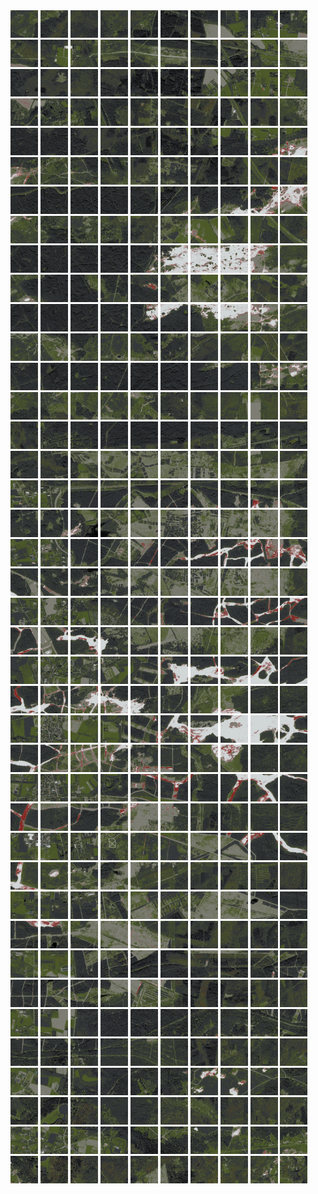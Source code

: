 <html>
<div>
<img src="https://github.com/HakkaTjakka/NL_TILE_MAP/blob/main/18/629/-1045/r.6290.-10450.png" height="44" width="44">
<img src="https://github.com/HakkaTjakka/NL_TILE_MAP/blob/main/18/629/-1045/r.6291.-10450.png" height="44" width="44">
<img src="https://github.com/HakkaTjakka/NL_TILE_MAP/blob/main/18/629/-1045/r.6292.-10450.png" height="44" width="44">
<img src="https://github.com/HakkaTjakka/NL_TILE_MAP/blob/main/18/629/-1045/r.6293.-10450.png" height="44" width="44">
<img src="https://github.com/HakkaTjakka/NL_TILE_MAP/blob/main/18/629/-1045/r.6294.-10450.png" height="44" width="44">
<img src="https://github.com/HakkaTjakka/NL_TILE_MAP/blob/main/18/629/-1045/r.6295.-10450.png" height="44" width="44">
<img src="https://github.com/HakkaTjakka/NL_TILE_MAP/blob/main/18/629/-1045/r.6296.-10450.png" height="44" width="44">
<img src="https://github.com/HakkaTjakka/NL_TILE_MAP/blob/main/18/629/-1045/r.6297.-10450.png" height="44" width="44">
<img src="https://github.com/HakkaTjakka/NL_TILE_MAP/blob/main/18/629/-1045/r.6298.-10450.png" height="44" width="44">
<img src="https://github.com/HakkaTjakka/NL_TILE_MAP/blob/main/18/629/-1045/r.6299.-10450.png" height="44" width="44">
<img src="https://github.com/HakkaTjakka/NL_TILE_MAP/blob/main/18/630/-1045/r.6300.-10450.png" height="44" width="44">
<img src="https://github.com/HakkaTjakka/NL_TILE_MAP/blob/main/18/630/-1045/r.6301.-10450.png" height="44" width="44">
<img src="https://github.com/HakkaTjakka/NL_TILE_MAP/blob/main/18/630/-1045/r.6302.-10450.png" height="44" width="44">
<img src="https://github.com/HakkaTjakka/NL_TILE_MAP/blob/main/18/630/-1045/r.6303.-10450.png" height="44" width="44">
<img src="https://github.com/HakkaTjakka/NL_TILE_MAP/blob/main/18/630/-1045/r.6304.-10450.png" height="44" width="44">
<img src="https://github.com/HakkaTjakka/NL_TILE_MAP/blob/main/18/630/-1045/r.6305.-10450.png" height="44" width="44">
<img src="https://github.com/HakkaTjakka/NL_TILE_MAP/blob/main/18/630/-1045/r.6306.-10450.png" height="44" width="44">
<img src="https://github.com/HakkaTjakka/NL_TILE_MAP/blob/main/18/630/-1045/r.6307.-10450.png" height="44" width="44">
<img src="https://github.com/HakkaTjakka/NL_TILE_MAP/blob/main/18/630/-1045/r.6308.-10450.png" height="44" width="44">
<img src="https://github.com/HakkaTjakka/NL_TILE_MAP/blob/main/18/630/-1045/r.6309.-10450.png" height="44" width="44">
<br>
<img src="https://github.com/HakkaTjakka/NL_TILE_MAP/blob/main/18/629/-1045/r.6290.-10449.png" height="44" width="44">
<img src="https://github.com/HakkaTjakka/NL_TILE_MAP/blob/main/18/629/-1045/r.6291.-10449.png" height="44" width="44">
<img src="https://github.com/HakkaTjakka/NL_TILE_MAP/blob/main/18/629/-1045/r.6292.-10449.png" height="44" width="44">
<img src="https://github.com/HakkaTjakka/NL_TILE_MAP/blob/main/18/629/-1045/r.6293.-10449.png" height="44" width="44">
<img src="https://github.com/HakkaTjakka/NL_TILE_MAP/blob/main/18/629/-1045/r.6294.-10449.png" height="44" width="44">
<img src="https://github.com/HakkaTjakka/NL_TILE_MAP/blob/main/18/629/-1045/r.6295.-10449.png" height="44" width="44">
<img src="https://github.com/HakkaTjakka/NL_TILE_MAP/blob/main/18/629/-1045/r.6296.-10449.png" height="44" width="44">
<img src="https://github.com/HakkaTjakka/NL_TILE_MAP/blob/main/18/629/-1045/r.6297.-10449.png" height="44" width="44">
<img src="https://github.com/HakkaTjakka/NL_TILE_MAP/blob/main/18/629/-1045/r.6298.-10449.png" height="44" width="44">
<img src="https://github.com/HakkaTjakka/NL_TILE_MAP/blob/main/18/629/-1045/r.6299.-10449.png" height="44" width="44">
<img src="https://github.com/HakkaTjakka/NL_TILE_MAP/blob/main/18/630/-1045/r.6300.-10449.png" height="44" width="44">
<img src="https://github.com/HakkaTjakka/NL_TILE_MAP/blob/main/18/630/-1045/r.6301.-10449.png" height="44" width="44">
<img src="https://github.com/HakkaTjakka/NL_TILE_MAP/blob/main/18/630/-1045/r.6302.-10449.png" height="44" width="44">
<img src="https://github.com/HakkaTjakka/NL_TILE_MAP/blob/main/18/630/-1045/r.6303.-10449.png" height="44" width="44">
<img src="https://github.com/HakkaTjakka/NL_TILE_MAP/blob/main/18/630/-1045/r.6304.-10449.png" height="44" width="44">
<img src="https://github.com/HakkaTjakka/NL_TILE_MAP/blob/main/18/630/-1045/r.6305.-10449.png" height="44" width="44">
<img src="https://github.com/HakkaTjakka/NL_TILE_MAP/blob/main/18/630/-1045/r.6306.-10449.png" height="44" width="44">
<img src="https://github.com/HakkaTjakka/NL_TILE_MAP/blob/main/18/630/-1045/r.6307.-10449.png" height="44" width="44">
<img src="https://github.com/HakkaTjakka/NL_TILE_MAP/blob/main/18/630/-1045/r.6308.-10449.png" height="44" width="44">
<img src="https://github.com/HakkaTjakka/NL_TILE_MAP/blob/main/18/630/-1045/r.6309.-10449.png" height="44" width="44">
<br>
<img src="https://github.com/HakkaTjakka/NL_TILE_MAP/blob/main/18/629/-1045/r.6290.-10448.png" height="44" width="44">
<img src="https://github.com/HakkaTjakka/NL_TILE_MAP/blob/main/18/629/-1045/r.6291.-10448.png" height="44" width="44">
<img src="https://github.com/HakkaTjakka/NL_TILE_MAP/blob/main/18/629/-1045/r.6292.-10448.png" height="44" width="44">
<img src="https://github.com/HakkaTjakka/NL_TILE_MAP/blob/main/18/629/-1045/r.6293.-10448.png" height="44" width="44">
<img src="https://github.com/HakkaTjakka/NL_TILE_MAP/blob/main/18/629/-1045/r.6294.-10448.png" height="44" width="44">
<img src="https://github.com/HakkaTjakka/NL_TILE_MAP/blob/main/18/629/-1045/r.6295.-10448.png" height="44" width="44">
<img src="https://github.com/HakkaTjakka/NL_TILE_MAP/blob/main/18/629/-1045/r.6296.-10448.png" height="44" width="44">
<img src="https://github.com/HakkaTjakka/NL_TILE_MAP/blob/main/18/629/-1045/r.6297.-10448.png" height="44" width="44">
<img src="https://github.com/HakkaTjakka/NL_TILE_MAP/blob/main/18/629/-1045/r.6298.-10448.png" height="44" width="44">
<img src="https://github.com/HakkaTjakka/NL_TILE_MAP/blob/main/18/629/-1045/r.6299.-10448.png" height="44" width="44">
<img src="https://github.com/HakkaTjakka/NL_TILE_MAP/blob/main/18/630/-1045/r.6300.-10448.png" height="44" width="44">
<img src="https://github.com/HakkaTjakka/NL_TILE_MAP/blob/main/18/630/-1045/r.6301.-10448.png" height="44" width="44">
<img src="https://github.com/HakkaTjakka/NL_TILE_MAP/blob/main/18/630/-1045/r.6302.-10448.png" height="44" width="44">
<img src="https://github.com/HakkaTjakka/NL_TILE_MAP/blob/main/18/630/-1045/r.6303.-10448.png" height="44" width="44">
<img src="https://github.com/HakkaTjakka/NL_TILE_MAP/blob/main/18/630/-1045/r.6304.-10448.png" height="44" width="44">
<img src="https://github.com/HakkaTjakka/NL_TILE_MAP/blob/main/18/630/-1045/r.6305.-10448.png" height="44" width="44">
<img src="https://github.com/HakkaTjakka/NL_TILE_MAP/blob/main/18/630/-1045/r.6306.-10448.png" height="44" width="44">
<img src="https://github.com/HakkaTjakka/NL_TILE_MAP/blob/main/18/630/-1045/r.6307.-10448.png" height="44" width="44">
<img src="https://github.com/HakkaTjakka/NL_TILE_MAP/blob/main/18/630/-1045/r.6308.-10448.png" height="44" width="44">
<img src="https://github.com/HakkaTjakka/NL_TILE_MAP/blob/main/18/630/-1045/r.6309.-10448.png" height="44" width="44">
<br>
<img src="https://github.com/HakkaTjakka/NL_TILE_MAP/blob/main/18/629/-1045/r.6290.-10447.png" height="44" width="44">
<img src="https://github.com/HakkaTjakka/NL_TILE_MAP/blob/main/18/629/-1045/r.6291.-10447.png" height="44" width="44">
<img src="https://github.com/HakkaTjakka/NL_TILE_MAP/blob/main/18/629/-1045/r.6292.-10447.png" height="44" width="44">
<img src="https://github.com/HakkaTjakka/NL_TILE_MAP/blob/main/18/629/-1045/r.6293.-10447.png" height="44" width="44">
<img src="https://github.com/HakkaTjakka/NL_TILE_MAP/blob/main/18/629/-1045/r.6294.-10447.png" height="44" width="44">
<img src="https://github.com/HakkaTjakka/NL_TILE_MAP/blob/main/18/629/-1045/r.6295.-10447.png" height="44" width="44">
<img src="https://github.com/HakkaTjakka/NL_TILE_MAP/blob/main/18/629/-1045/r.6296.-10447.png" height="44" width="44">
<img src="https://github.com/HakkaTjakka/NL_TILE_MAP/blob/main/18/629/-1045/r.6297.-10447.png" height="44" width="44">
<img src="https://github.com/HakkaTjakka/NL_TILE_MAP/blob/main/18/629/-1045/r.6298.-10447.png" height="44" width="44">
<img src="https://github.com/HakkaTjakka/NL_TILE_MAP/blob/main/18/629/-1045/r.6299.-10447.png" height="44" width="44">
<img src="https://github.com/HakkaTjakka/NL_TILE_MAP/blob/main/18/630/-1045/r.6300.-10447.png" height="44" width="44">
<img src="https://github.com/HakkaTjakka/NL_TILE_MAP/blob/main/18/630/-1045/r.6301.-10447.png" height="44" width="44">
<img src="https://github.com/HakkaTjakka/NL_TILE_MAP/blob/main/18/630/-1045/r.6302.-10447.png" height="44" width="44">
<img src="https://github.com/HakkaTjakka/NL_TILE_MAP/blob/main/18/630/-1045/r.6303.-10447.png" height="44" width="44">
<img src="https://github.com/HakkaTjakka/NL_TILE_MAP/blob/main/18/630/-1045/r.6304.-10447.png" height="44" width="44">
<img src="https://github.com/HakkaTjakka/NL_TILE_MAP/blob/main/18/630/-1045/r.6305.-10447.png" height="44" width="44">
<img src="https://github.com/HakkaTjakka/NL_TILE_MAP/blob/main/18/630/-1045/r.6306.-10447.png" height="44" width="44">
<img src="https://github.com/HakkaTjakka/NL_TILE_MAP/blob/main/18/630/-1045/r.6307.-10447.png" height="44" width="44">
<img src="https://github.com/HakkaTjakka/NL_TILE_MAP/blob/main/18/630/-1045/r.6308.-10447.png" height="44" width="44">
<img src="https://github.com/HakkaTjakka/NL_TILE_MAP/blob/main/18/630/-1045/r.6309.-10447.png" height="44" width="44">
<br>
<img src="https://github.com/HakkaTjakka/NL_TILE_MAP/blob/main/18/629/-1045/r.6290.-10446.png" height="44" width="44">
<img src="https://github.com/HakkaTjakka/NL_TILE_MAP/blob/main/18/629/-1045/r.6291.-10446.png" height="44" width="44">
<img src="https://github.com/HakkaTjakka/NL_TILE_MAP/blob/main/18/629/-1045/r.6292.-10446.png" height="44" width="44">
<img src="https://github.com/HakkaTjakka/NL_TILE_MAP/blob/main/18/629/-1045/r.6293.-10446.png" height="44" width="44">
<img src="https://github.com/HakkaTjakka/NL_TILE_MAP/blob/main/18/629/-1045/r.6294.-10446.png" height="44" width="44">
<img src="https://github.com/HakkaTjakka/NL_TILE_MAP/blob/main/18/629/-1045/r.6295.-10446.png" height="44" width="44">
<img src="https://github.com/HakkaTjakka/NL_TILE_MAP/blob/main/18/629/-1045/r.6296.-10446.png" height="44" width="44">
<img src="https://github.com/HakkaTjakka/NL_TILE_MAP/blob/main/18/629/-1045/r.6297.-10446.png" height="44" width="44">
<img src="https://github.com/HakkaTjakka/NL_TILE_MAP/blob/main/18/629/-1045/r.6298.-10446.png" height="44" width="44">
<img src="https://github.com/HakkaTjakka/NL_TILE_MAP/blob/main/18/629/-1045/r.6299.-10446.png" height="44" width="44">
<img src="https://github.com/HakkaTjakka/NL_TILE_MAP/blob/main/18/630/-1045/r.6300.-10446.png" height="44" width="44">
<img src="https://github.com/HakkaTjakka/NL_TILE_MAP/blob/main/18/630/-1045/r.6301.-10446.png" height="44" width="44">
<img src="https://github.com/HakkaTjakka/NL_TILE_MAP/blob/main/18/630/-1045/r.6302.-10446.png" height="44" width="44">
<img src="https://github.com/HakkaTjakka/NL_TILE_MAP/blob/main/18/630/-1045/r.6303.-10446.png" height="44" width="44">
<img src="https://github.com/HakkaTjakka/NL_TILE_MAP/blob/main/18/630/-1045/r.6304.-10446.png" height="44" width="44">
<img src="https://github.com/HakkaTjakka/NL_TILE_MAP/blob/main/18/630/-1045/r.6305.-10446.png" height="44" width="44">
<img src="https://github.com/HakkaTjakka/NL_TILE_MAP/blob/main/18/630/-1045/r.6306.-10446.png" height="44" width="44">
<img src="https://github.com/HakkaTjakka/NL_TILE_MAP/blob/main/18/630/-1045/r.6307.-10446.png" height="44" width="44">
<img src="https://github.com/HakkaTjakka/NL_TILE_MAP/blob/main/18/630/-1045/r.6308.-10446.png" height="44" width="44">
<img src="https://github.com/HakkaTjakka/NL_TILE_MAP/blob/main/18/630/-1045/r.6309.-10446.png" height="44" width="44">
<br>
<img src="https://github.com/HakkaTjakka/NL_TILE_MAP/blob/main/18/629/-1045/r.6290.-10445.png" height="44" width="44">
<img src="https://github.com/HakkaTjakka/NL_TILE_MAP/blob/main/18/629/-1045/r.6291.-10445.png" height="44" width="44">
<img src="https://github.com/HakkaTjakka/NL_TILE_MAP/blob/main/18/629/-1045/r.6292.-10445.png" height="44" width="44">
<img src="https://github.com/HakkaTjakka/NL_TILE_MAP/blob/main/18/629/-1045/r.6293.-10445.png" height="44" width="44">
<img src="https://github.com/HakkaTjakka/NL_TILE_MAP/blob/main/18/629/-1045/r.6294.-10445.png" height="44" width="44">
<img src="https://github.com/HakkaTjakka/NL_TILE_MAP/blob/main/18/629/-1045/r.6295.-10445.png" height="44" width="44">
<img src="https://github.com/HakkaTjakka/NL_TILE_MAP/blob/main/18/629/-1045/r.6296.-10445.png" height="44" width="44">
<img src="https://github.com/HakkaTjakka/NL_TILE_MAP/blob/main/18/629/-1045/r.6297.-10445.png" height="44" width="44">
<img src="https://github.com/HakkaTjakka/NL_TILE_MAP/blob/main/18/629/-1045/r.6298.-10445.png" height="44" width="44">
<img src="https://github.com/HakkaTjakka/NL_TILE_MAP/blob/main/18/629/-1045/r.6299.-10445.png" height="44" width="44">
<img src="https://github.com/HakkaTjakka/NL_TILE_MAP/blob/main/18/630/-1045/r.6300.-10445.png" height="44" width="44">
<img src="https://github.com/HakkaTjakka/NL_TILE_MAP/blob/main/18/630/-1045/r.6301.-10445.png" height="44" width="44">
<img src="https://github.com/HakkaTjakka/NL_TILE_MAP/blob/main/18/630/-1045/r.6302.-10445.png" height="44" width="44">
<img src="https://github.com/HakkaTjakka/NL_TILE_MAP/blob/main/18/630/-1045/r.6303.-10445.png" height="44" width="44">
<img src="https://github.com/HakkaTjakka/NL_TILE_MAP/blob/main/18/630/-1045/r.6304.-10445.png" height="44" width="44">
<img src="https://github.com/HakkaTjakka/NL_TILE_MAP/blob/main/18/630/-1045/r.6305.-10445.png" height="44" width="44">
<img src="https://github.com/HakkaTjakka/NL_TILE_MAP/blob/main/18/630/-1045/r.6306.-10445.png" height="44" width="44">
<img src="https://github.com/HakkaTjakka/NL_TILE_MAP/blob/main/18/630/-1045/r.6307.-10445.png" height="44" width="44">
<img src="https://github.com/HakkaTjakka/NL_TILE_MAP/blob/main/18/630/-1045/r.6308.-10445.png" height="44" width="44">
<img src="https://github.com/HakkaTjakka/NL_TILE_MAP/blob/main/18/630/-1045/r.6309.-10445.png" height="44" width="44">
<br>
<img src="https://github.com/HakkaTjakka/NL_TILE_MAP/blob/main/18/629/-1045/r.6290.-10444.png" height="44" width="44">
<img src="https://github.com/HakkaTjakka/NL_TILE_MAP/blob/main/18/629/-1045/r.6291.-10444.png" height="44" width="44">
<img src="https://github.com/HakkaTjakka/NL_TILE_MAP/blob/main/18/629/-1045/r.6292.-10444.png" height="44" width="44">
<img src="https://github.com/HakkaTjakka/NL_TILE_MAP/blob/main/18/629/-1045/r.6293.-10444.png" height="44" width="44">
<img src="https://github.com/HakkaTjakka/NL_TILE_MAP/blob/main/18/629/-1045/r.6294.-10444.png" height="44" width="44">
<img src="https://github.com/HakkaTjakka/NL_TILE_MAP/blob/main/18/629/-1045/r.6295.-10444.png" height="44" width="44">
<img src="https://github.com/HakkaTjakka/NL_TILE_MAP/blob/main/18/629/-1045/r.6296.-10444.png" height="44" width="44">
<img src="https://github.com/HakkaTjakka/NL_TILE_MAP/blob/main/18/629/-1045/r.6297.-10444.png" height="44" width="44">
<img src="https://github.com/HakkaTjakka/NL_TILE_MAP/blob/main/18/629/-1045/r.6298.-10444.png" height="44" width="44">
<img src="https://github.com/HakkaTjakka/NL_TILE_MAP/blob/main/18/629/-1045/r.6299.-10444.png" height="44" width="44">
<img src="https://github.com/HakkaTjakka/NL_TILE_MAP/blob/main/18/630/-1045/r.6300.-10444.png" height="44" width="44">
<img src="https://github.com/HakkaTjakka/NL_TILE_MAP/blob/main/18/630/-1045/r.6301.-10444.png" height="44" width="44">
<img src="https://github.com/HakkaTjakka/NL_TILE_MAP/blob/main/18/630/-1045/r.6302.-10444.png" height="44" width="44">
<img src="https://github.com/HakkaTjakka/NL_TILE_MAP/blob/main/18/630/-1045/r.6303.-10444.png" height="44" width="44">
<img src="https://github.com/HakkaTjakka/NL_TILE_MAP/blob/main/18/630/-1045/r.6304.-10444.png" height="44" width="44">
<img src="https://github.com/HakkaTjakka/NL_TILE_MAP/blob/main/18/630/-1045/r.6305.-10444.png" height="44" width="44">
<img src="https://github.com/HakkaTjakka/NL_TILE_MAP/blob/main/18/630/-1045/r.6306.-10444.png" height="44" width="44">
<img src="https://github.com/HakkaTjakka/NL_TILE_MAP/blob/main/18/630/-1045/r.6307.-10444.png" height="44" width="44">
<img src="https://github.com/HakkaTjakka/NL_TILE_MAP/blob/main/18/630/-1045/r.6308.-10444.png" height="44" width="44">
<img src="https://github.com/HakkaTjakka/NL_TILE_MAP/blob/main/18/630/-1045/r.6309.-10444.png" height="44" width="44">
<br>
<img src="https://github.com/HakkaTjakka/NL_TILE_MAP/blob/main/18/629/-1045/r.6290.-10443.png" height="44" width="44">
<img src="https://github.com/HakkaTjakka/NL_TILE_MAP/blob/main/18/629/-1045/r.6291.-10443.png" height="44" width="44">
<img src="https://github.com/HakkaTjakka/NL_TILE_MAP/blob/main/18/629/-1045/r.6292.-10443.png" height="44" width="44">
<img src="https://github.com/HakkaTjakka/NL_TILE_MAP/blob/main/18/629/-1045/r.6293.-10443.png" height="44" width="44">
<img src="https://github.com/HakkaTjakka/NL_TILE_MAP/blob/main/18/629/-1045/r.6294.-10443.png" height="44" width="44">
<img src="https://github.com/HakkaTjakka/NL_TILE_MAP/blob/main/18/629/-1045/r.6295.-10443.png" height="44" width="44">
<img src="https://github.com/HakkaTjakka/NL_TILE_MAP/blob/main/18/629/-1045/r.6296.-10443.png" height="44" width="44">
<img src="https://github.com/HakkaTjakka/NL_TILE_MAP/blob/main/18/629/-1045/r.6297.-10443.png" height="44" width="44">
<img src="https://github.com/HakkaTjakka/NL_TILE_MAP/blob/main/18/629/-1045/r.6298.-10443.png" height="44" width="44">
<img src="https://github.com/HakkaTjakka/NL_TILE_MAP/blob/main/18/629/-1045/r.6299.-10443.png" height="44" width="44">
<img src="https://github.com/HakkaTjakka/NL_TILE_MAP/blob/main/18/630/-1045/r.6300.-10443.png" height="44" width="44">
<img src="https://github.com/HakkaTjakka/NL_TILE_MAP/blob/main/18/630/-1045/r.6301.-10443.png" height="44" width="44">
<img src="https://github.com/HakkaTjakka/NL_TILE_MAP/blob/main/18/630/-1045/r.6302.-10443.png" height="44" width="44">
<img src="https://github.com/HakkaTjakka/NL_TILE_MAP/blob/main/18/630/-1045/r.6303.-10443.png" height="44" width="44">
<img src="https://github.com/HakkaTjakka/NL_TILE_MAP/blob/main/18/630/-1045/r.6304.-10443.png" height="44" width="44">
<img src="https://github.com/HakkaTjakka/NL_TILE_MAP/blob/main/18/630/-1045/r.6305.-10443.png" height="44" width="44">
<img src="https://github.com/HakkaTjakka/NL_TILE_MAP/blob/main/18/630/-1045/r.6306.-10443.png" height="44" width="44">
<img src="https://github.com/HakkaTjakka/NL_TILE_MAP/blob/main/18/630/-1045/r.6307.-10443.png" height="44" width="44">
<img src="https://github.com/HakkaTjakka/NL_TILE_MAP/blob/main/18/630/-1045/r.6308.-10443.png" height="44" width="44">
<img src="https://github.com/HakkaTjakka/NL_TILE_MAP/blob/main/18/630/-1045/r.6309.-10443.png" height="44" width="44">
<br>
<img src="https://github.com/HakkaTjakka/NL_TILE_MAP/blob/main/18/629/-1045/r.6290.-10442.png" height="44" width="44">
<img src="https://github.com/HakkaTjakka/NL_TILE_MAP/blob/main/18/629/-1045/r.6291.-10442.png" height="44" width="44">
<img src="https://github.com/HakkaTjakka/NL_TILE_MAP/blob/main/18/629/-1045/r.6292.-10442.png" height="44" width="44">
<img src="https://github.com/HakkaTjakka/NL_TILE_MAP/blob/main/18/629/-1045/r.6293.-10442.png" height="44" width="44">
<img src="https://github.com/HakkaTjakka/NL_TILE_MAP/blob/main/18/629/-1045/r.6294.-10442.png" height="44" width="44">
<img src="https://github.com/HakkaTjakka/NL_TILE_MAP/blob/main/18/629/-1045/r.6295.-10442.png" height="44" width="44">
<img src="https://github.com/HakkaTjakka/NL_TILE_MAP/blob/main/18/629/-1045/r.6296.-10442.png" height="44" width="44">
<img src="https://github.com/HakkaTjakka/NL_TILE_MAP/blob/main/18/629/-1045/r.6297.-10442.png" height="44" width="44">
<img src="https://github.com/HakkaTjakka/NL_TILE_MAP/blob/main/18/629/-1045/r.6298.-10442.png" height="44" width="44">
<img src="https://github.com/HakkaTjakka/NL_TILE_MAP/blob/main/18/629/-1045/r.6299.-10442.png" height="44" width="44">
<img src="https://github.com/HakkaTjakka/NL_TILE_MAP/blob/main/18/630/-1045/r.6300.-10442.png" height="44" width="44">
<img src="https://github.com/HakkaTjakka/NL_TILE_MAP/blob/main/18/630/-1045/r.6301.-10442.png" height="44" width="44">
<img src="https://github.com/HakkaTjakka/NL_TILE_MAP/blob/main/18/630/-1045/r.6302.-10442.png" height="44" width="44">
<img src="https://github.com/HakkaTjakka/NL_TILE_MAP/blob/main/18/630/-1045/r.6303.-10442.png" height="44" width="44">
<img src="https://github.com/HakkaTjakka/NL_TILE_MAP/blob/main/18/630/-1045/r.6304.-10442.png" height="44" width="44">
<img src="https://github.com/HakkaTjakka/NL_TILE_MAP/blob/main/18/630/-1045/r.6305.-10442.png" height="44" width="44">
<img src="https://github.com/HakkaTjakka/NL_TILE_MAP/blob/main/18/630/-1045/r.6306.-10442.png" height="44" width="44">
<img src="https://github.com/HakkaTjakka/NL_TILE_MAP/blob/main/18/630/-1045/r.6307.-10442.png" height="44" width="44">
<img src="https://github.com/HakkaTjakka/NL_TILE_MAP/blob/main/18/630/-1045/r.6308.-10442.png" height="44" width="44">
<img src="https://github.com/HakkaTjakka/NL_TILE_MAP/blob/main/18/630/-1045/r.6309.-10442.png" height="44" width="44">
<br>
<img src="https://github.com/HakkaTjakka/NL_TILE_MAP/blob/main/18/629/-1045/r.6290.-10441.png" height="44" width="44">
<img src="https://github.com/HakkaTjakka/NL_TILE_MAP/blob/main/18/629/-1045/r.6291.-10441.png" height="44" width="44">
<img src="https://github.com/HakkaTjakka/NL_TILE_MAP/blob/main/18/629/-1045/r.6292.-10441.png" height="44" width="44">
<img src="https://github.com/HakkaTjakka/NL_TILE_MAP/blob/main/18/629/-1045/r.6293.-10441.png" height="44" width="44">
<img src="https://github.com/HakkaTjakka/NL_TILE_MAP/blob/main/18/629/-1045/r.6294.-10441.png" height="44" width="44">
<img src="https://github.com/HakkaTjakka/NL_TILE_MAP/blob/main/18/629/-1045/r.6295.-10441.png" height="44" width="44">
<img src="https://github.com/HakkaTjakka/NL_TILE_MAP/blob/main/18/629/-1045/r.6296.-10441.png" height="44" width="44">
<img src="https://github.com/HakkaTjakka/NL_TILE_MAP/blob/main/18/629/-1045/r.6297.-10441.png" height="44" width="44">
<img src="https://github.com/HakkaTjakka/NL_TILE_MAP/blob/main/18/629/-1045/r.6298.-10441.png" height="44" width="44">
<img src="https://github.com/HakkaTjakka/NL_TILE_MAP/blob/main/18/629/-1045/r.6299.-10441.png" height="44" width="44">
<img src="https://github.com/HakkaTjakka/NL_TILE_MAP/blob/main/18/630/-1045/r.6300.-10441.png" height="44" width="44">
<img src="https://github.com/HakkaTjakka/NL_TILE_MAP/blob/main/18/630/-1045/r.6301.-10441.png" height="44" width="44">
<img src="https://github.com/HakkaTjakka/NL_TILE_MAP/blob/main/18/630/-1045/r.6302.-10441.png" height="44" width="44">
<img src="https://github.com/HakkaTjakka/NL_TILE_MAP/blob/main/18/630/-1045/r.6303.-10441.png" height="44" width="44">
<img src="https://github.com/HakkaTjakka/NL_TILE_MAP/blob/main/18/630/-1045/r.6304.-10441.png" height="44" width="44">
<img src="https://github.com/HakkaTjakka/NL_TILE_MAP/blob/main/18/630/-1045/r.6305.-10441.png" height="44" width="44">
<img src="https://github.com/HakkaTjakka/NL_TILE_MAP/blob/main/18/630/-1045/r.6306.-10441.png" height="44" width="44">
<img src="https://github.com/HakkaTjakka/NL_TILE_MAP/blob/main/18/630/-1045/r.6307.-10441.png" height="44" width="44">
<img src="https://github.com/HakkaTjakka/NL_TILE_MAP/blob/main/18/630/-1045/r.6308.-10441.png" height="44" width="44">
<img src="https://github.com/HakkaTjakka/NL_TILE_MAP/blob/main/18/630/-1045/r.6309.-10441.png" height="44" width="44">
<br>
<img src="https://github.com/HakkaTjakka/NL_TILE_MAP/blob/main/18/629/-1044/r.6290.-10440.png" height="44" width="44">
<img src="https://github.com/HakkaTjakka/NL_TILE_MAP/blob/main/18/629/-1044/r.6291.-10440.png" height="44" width="44">
<img src="https://github.com/HakkaTjakka/NL_TILE_MAP/blob/main/18/629/-1044/r.6292.-10440.png" height="44" width="44">
<img src="https://github.com/HakkaTjakka/NL_TILE_MAP/blob/main/18/629/-1044/r.6293.-10440.png" height="44" width="44">
<img src="https://github.com/HakkaTjakka/NL_TILE_MAP/blob/main/18/629/-1044/r.6294.-10440.png" height="44" width="44">
<img src="https://github.com/HakkaTjakka/NL_TILE_MAP/blob/main/18/629/-1044/r.6295.-10440.png" height="44" width="44">
<img src="https://github.com/HakkaTjakka/NL_TILE_MAP/blob/main/18/629/-1044/r.6296.-10440.png" height="44" width="44">
<img src="https://github.com/HakkaTjakka/NL_TILE_MAP/blob/main/18/629/-1044/r.6297.-10440.png" height="44" width="44">
<img src="https://github.com/HakkaTjakka/NL_TILE_MAP/blob/main/18/629/-1044/r.6298.-10440.png" height="44" width="44">
<img src="https://github.com/HakkaTjakka/NL_TILE_MAP/blob/main/18/629/-1044/r.6299.-10440.png" height="44" width="44">
<img src="https://github.com/HakkaTjakka/NL_TILE_MAP/blob/main/18/630/-1044/r.6300.-10440.png" height="44" width="44">
<img src="https://github.com/HakkaTjakka/NL_TILE_MAP/blob/main/18/630/-1044/r.6301.-10440.png" height="44" width="44">
<img src="https://github.com/HakkaTjakka/NL_TILE_MAP/blob/main/18/630/-1044/r.6302.-10440.png" height="44" width="44">
<img src="https://github.com/HakkaTjakka/NL_TILE_MAP/blob/main/18/630/-1044/r.6303.-10440.png" height="44" width="44">
<img src="https://github.com/HakkaTjakka/NL_TILE_MAP/blob/main/18/630/-1044/r.6304.-10440.png" height="44" width="44">
<img src="https://github.com/HakkaTjakka/NL_TILE_MAP/blob/main/18/630/-1044/r.6305.-10440.png" height="44" width="44">
<img src="https://github.com/HakkaTjakka/NL_TILE_MAP/blob/main/18/630/-1044/r.6306.-10440.png" height="44" width="44">
<img src="https://github.com/HakkaTjakka/NL_TILE_MAP/blob/main/18/630/-1044/r.6307.-10440.png" height="44" width="44">
<img src="https://github.com/HakkaTjakka/NL_TILE_MAP/blob/main/18/630/-1044/r.6308.-10440.png" height="44" width="44">
<img src="https://github.com/HakkaTjakka/NL_TILE_MAP/blob/main/18/630/-1044/r.6309.-10440.png" height="44" width="44">
<br>
<img src="https://github.com/HakkaTjakka/NL_TILE_MAP/blob/main/18/629/-1044/r.6290.-10439.png" height="44" width="44">
<img src="https://github.com/HakkaTjakka/NL_TILE_MAP/blob/main/18/629/-1044/r.6291.-10439.png" height="44" width="44">
<img src="https://github.com/HakkaTjakka/NL_TILE_MAP/blob/main/18/629/-1044/r.6292.-10439.png" height="44" width="44">
<img src="https://github.com/HakkaTjakka/NL_TILE_MAP/blob/main/18/629/-1044/r.6293.-10439.png" height="44" width="44">
<img src="https://github.com/HakkaTjakka/NL_TILE_MAP/blob/main/18/629/-1044/r.6294.-10439.png" height="44" width="44">
<img src="https://github.com/HakkaTjakka/NL_TILE_MAP/blob/main/18/629/-1044/r.6295.-10439.png" height="44" width="44">
<img src="https://github.com/HakkaTjakka/NL_TILE_MAP/blob/main/18/629/-1044/r.6296.-10439.png" height="44" width="44">
<img src="https://github.com/HakkaTjakka/NL_TILE_MAP/blob/main/18/629/-1044/r.6297.-10439.png" height="44" width="44">
<img src="https://github.com/HakkaTjakka/NL_TILE_MAP/blob/main/18/629/-1044/r.6298.-10439.png" height="44" width="44">
<img src="https://github.com/HakkaTjakka/NL_TILE_MAP/blob/main/18/629/-1044/r.6299.-10439.png" height="44" width="44">
<img src="https://github.com/HakkaTjakka/NL_TILE_MAP/blob/main/18/630/-1044/r.6300.-10439.png" height="44" width="44">
<img src="https://github.com/HakkaTjakka/NL_TILE_MAP/blob/main/18/630/-1044/r.6301.-10439.png" height="44" width="44">
<img src="https://github.com/HakkaTjakka/NL_TILE_MAP/blob/main/18/630/-1044/r.6302.-10439.png" height="44" width="44">
<img src="https://github.com/HakkaTjakka/NL_TILE_MAP/blob/main/18/630/-1044/r.6303.-10439.png" height="44" width="44">
<img src="https://github.com/HakkaTjakka/NL_TILE_MAP/blob/main/18/630/-1044/r.6304.-10439.png" height="44" width="44">
<img src="https://github.com/HakkaTjakka/NL_TILE_MAP/blob/main/18/630/-1044/r.6305.-10439.png" height="44" width="44">
<img src="https://github.com/HakkaTjakka/NL_TILE_MAP/blob/main/18/630/-1044/r.6306.-10439.png" height="44" width="44">
<img src="https://github.com/HakkaTjakka/NL_TILE_MAP/blob/main/18/630/-1044/r.6307.-10439.png" height="44" width="44">
<img src="https://github.com/HakkaTjakka/NL_TILE_MAP/blob/main/18/630/-1044/r.6308.-10439.png" height="44" width="44">
<img src="https://github.com/HakkaTjakka/NL_TILE_MAP/blob/main/18/630/-1044/r.6309.-10439.png" height="44" width="44">
<br>
<img src="https://github.com/HakkaTjakka/NL_TILE_MAP/blob/main/18/629/-1044/r.6290.-10438.png" height="44" width="44">
<img src="https://github.com/HakkaTjakka/NL_TILE_MAP/blob/main/18/629/-1044/r.6291.-10438.png" height="44" width="44">
<img src="https://github.com/HakkaTjakka/NL_TILE_MAP/blob/main/18/629/-1044/r.6292.-10438.png" height="44" width="44">
<img src="https://github.com/HakkaTjakka/NL_TILE_MAP/blob/main/18/629/-1044/r.6293.-10438.png" height="44" width="44">
<img src="https://github.com/HakkaTjakka/NL_TILE_MAP/blob/main/18/629/-1044/r.6294.-10438.png" height="44" width="44">
<img src="https://github.com/HakkaTjakka/NL_TILE_MAP/blob/main/18/629/-1044/r.6295.-10438.png" height="44" width="44">
<img src="https://github.com/HakkaTjakka/NL_TILE_MAP/blob/main/18/629/-1044/r.6296.-10438.png" height="44" width="44">
<img src="https://github.com/HakkaTjakka/NL_TILE_MAP/blob/main/18/629/-1044/r.6297.-10438.png" height="44" width="44">
<img src="https://github.com/HakkaTjakka/NL_TILE_MAP/blob/main/18/629/-1044/r.6298.-10438.png" height="44" width="44">
<img src="https://github.com/HakkaTjakka/NL_TILE_MAP/blob/main/18/629/-1044/r.6299.-10438.png" height="44" width="44">
<img src="https://github.com/HakkaTjakka/NL_TILE_MAP/blob/main/18/630/-1044/r.6300.-10438.png" height="44" width="44">
<img src="https://github.com/HakkaTjakka/NL_TILE_MAP/blob/main/18/630/-1044/r.6301.-10438.png" height="44" width="44">
<img src="https://github.com/HakkaTjakka/NL_TILE_MAP/blob/main/18/630/-1044/r.6302.-10438.png" height="44" width="44">
<img src="https://github.com/HakkaTjakka/NL_TILE_MAP/blob/main/18/630/-1044/r.6303.-10438.png" height="44" width="44">
<img src="https://github.com/HakkaTjakka/NL_TILE_MAP/blob/main/18/630/-1044/r.6304.-10438.png" height="44" width="44">
<img src="https://github.com/HakkaTjakka/NL_TILE_MAP/blob/main/18/630/-1044/r.6305.-10438.png" height="44" width="44">
<img src="https://github.com/HakkaTjakka/NL_TILE_MAP/blob/main/18/630/-1044/r.6306.-10438.png" height="44" width="44">
<img src="https://github.com/HakkaTjakka/NL_TILE_MAP/blob/main/18/630/-1044/r.6307.-10438.png" height="44" width="44">
<img src="https://github.com/HakkaTjakka/NL_TILE_MAP/blob/main/18/630/-1044/r.6308.-10438.png" height="44" width="44">
<img src="https://github.com/HakkaTjakka/NL_TILE_MAP/blob/main/18/630/-1044/r.6309.-10438.png" height="44" width="44">
<br>
<img src="https://github.com/HakkaTjakka/NL_TILE_MAP/blob/main/18/629/-1044/r.6290.-10437.png" height="44" width="44">
<img src="https://github.com/HakkaTjakka/NL_TILE_MAP/blob/main/18/629/-1044/r.6291.-10437.png" height="44" width="44">
<img src="https://github.com/HakkaTjakka/NL_TILE_MAP/blob/main/18/629/-1044/r.6292.-10437.png" height="44" width="44">
<img src="https://github.com/HakkaTjakka/NL_TILE_MAP/blob/main/18/629/-1044/r.6293.-10437.png" height="44" width="44">
<img src="https://github.com/HakkaTjakka/NL_TILE_MAP/blob/main/18/629/-1044/r.6294.-10437.png" height="44" width="44">
<img src="https://github.com/HakkaTjakka/NL_TILE_MAP/blob/main/18/629/-1044/r.6295.-10437.png" height="44" width="44">
<img src="https://github.com/HakkaTjakka/NL_TILE_MAP/blob/main/18/629/-1044/r.6296.-10437.png" height="44" width="44">
<img src="https://github.com/HakkaTjakka/NL_TILE_MAP/blob/main/18/629/-1044/r.6297.-10437.png" height="44" width="44">
<img src="https://github.com/HakkaTjakka/NL_TILE_MAP/blob/main/18/629/-1044/r.6298.-10437.png" height="44" width="44">
<img src="https://github.com/HakkaTjakka/NL_TILE_MAP/blob/main/18/629/-1044/r.6299.-10437.png" height="44" width="44">
<img src="https://github.com/HakkaTjakka/NL_TILE_MAP/blob/main/18/630/-1044/r.6300.-10437.png" height="44" width="44">
<img src="https://github.com/HakkaTjakka/NL_TILE_MAP/blob/main/18/630/-1044/r.6301.-10437.png" height="44" width="44">
<img src="https://github.com/HakkaTjakka/NL_TILE_MAP/blob/main/18/630/-1044/r.6302.-10437.png" height="44" width="44">
<img src="https://github.com/HakkaTjakka/NL_TILE_MAP/blob/main/18/630/-1044/r.6303.-10437.png" height="44" width="44">
<img src="https://github.com/HakkaTjakka/NL_TILE_MAP/blob/main/18/630/-1044/r.6304.-10437.png" height="44" width="44">
<img src="https://github.com/HakkaTjakka/NL_TILE_MAP/blob/main/18/630/-1044/r.6305.-10437.png" height="44" width="44">
<img src="https://github.com/HakkaTjakka/NL_TILE_MAP/blob/main/18/630/-1044/r.6306.-10437.png" height="44" width="44">
<img src="https://github.com/HakkaTjakka/NL_TILE_MAP/blob/main/18/630/-1044/r.6307.-10437.png" height="44" width="44">
<img src="https://github.com/HakkaTjakka/NL_TILE_MAP/blob/main/18/630/-1044/r.6308.-10437.png" height="44" width="44">
<img src="https://github.com/HakkaTjakka/NL_TILE_MAP/blob/main/18/630/-1044/r.6309.-10437.png" height="44" width="44">
<br>
<img src="https://github.com/HakkaTjakka/NL_TILE_MAP/blob/main/18/629/-1044/r.6290.-10436.png" height="44" width="44">
<img src="https://github.com/HakkaTjakka/NL_TILE_MAP/blob/main/18/629/-1044/r.6291.-10436.png" height="44" width="44">
<img src="https://github.com/HakkaTjakka/NL_TILE_MAP/blob/main/18/629/-1044/r.6292.-10436.png" height="44" width="44">
<img src="https://github.com/HakkaTjakka/NL_TILE_MAP/blob/main/18/629/-1044/r.6293.-10436.png" height="44" width="44">
<img src="https://github.com/HakkaTjakka/NL_TILE_MAP/blob/main/18/629/-1044/r.6294.-10436.png" height="44" width="44">
<img src="https://github.com/HakkaTjakka/NL_TILE_MAP/blob/main/18/629/-1044/r.6295.-10436.png" height="44" width="44">
<img src="https://github.com/HakkaTjakka/NL_TILE_MAP/blob/main/18/629/-1044/r.6296.-10436.png" height="44" width="44">
<img src="https://github.com/HakkaTjakka/NL_TILE_MAP/blob/main/18/629/-1044/r.6297.-10436.png" height="44" width="44">
<img src="https://github.com/HakkaTjakka/NL_TILE_MAP/blob/main/18/629/-1044/r.6298.-10436.png" height="44" width="44">
<img src="https://github.com/HakkaTjakka/NL_TILE_MAP/blob/main/18/629/-1044/r.6299.-10436.png" height="44" width="44">
<img src="https://github.com/HakkaTjakka/NL_TILE_MAP/blob/main/18/630/-1044/r.6300.-10436.png" height="44" width="44">
<img src="https://github.com/HakkaTjakka/NL_TILE_MAP/blob/main/18/630/-1044/r.6301.-10436.png" height="44" width="44">
<img src="https://github.com/HakkaTjakka/NL_TILE_MAP/blob/main/18/630/-1044/r.6302.-10436.png" height="44" width="44">
<img src="https://github.com/HakkaTjakka/NL_TILE_MAP/blob/main/18/630/-1044/r.6303.-10436.png" height="44" width="44">
<img src="https://github.com/HakkaTjakka/NL_TILE_MAP/blob/main/18/630/-1044/r.6304.-10436.png" height="44" width="44">
<img src="https://github.com/HakkaTjakka/NL_TILE_MAP/blob/main/18/630/-1044/r.6305.-10436.png" height="44" width="44">
<img src="https://github.com/HakkaTjakka/NL_TILE_MAP/blob/main/18/630/-1044/r.6306.-10436.png" height="44" width="44">
<img src="https://github.com/HakkaTjakka/NL_TILE_MAP/blob/main/18/630/-1044/r.6307.-10436.png" height="44" width="44">
<img src="https://github.com/HakkaTjakka/NL_TILE_MAP/blob/main/18/630/-1044/r.6308.-10436.png" height="44" width="44">
<img src="https://github.com/HakkaTjakka/NL_TILE_MAP/blob/main/18/630/-1044/r.6309.-10436.png" height="44" width="44">
<br>
<img src="https://github.com/HakkaTjakka/NL_TILE_MAP/blob/main/18/629/-1044/r.6290.-10435.png" height="44" width="44">
<img src="https://github.com/HakkaTjakka/NL_TILE_MAP/blob/main/18/629/-1044/r.6291.-10435.png" height="44" width="44">
<img src="https://github.com/HakkaTjakka/NL_TILE_MAP/blob/main/18/629/-1044/r.6292.-10435.png" height="44" width="44">
<img src="https://github.com/HakkaTjakka/NL_TILE_MAP/blob/main/18/629/-1044/r.6293.-10435.png" height="44" width="44">
<img src="https://github.com/HakkaTjakka/NL_TILE_MAP/blob/main/18/629/-1044/r.6294.-10435.png" height="44" width="44">
<img src="https://github.com/HakkaTjakka/NL_TILE_MAP/blob/main/18/629/-1044/r.6295.-10435.png" height="44" width="44">
<img src="https://github.com/HakkaTjakka/NL_TILE_MAP/blob/main/18/629/-1044/r.6296.-10435.png" height="44" width="44">
<img src="https://github.com/HakkaTjakka/NL_TILE_MAP/blob/main/18/629/-1044/r.6297.-10435.png" height="44" width="44">
<img src="https://github.com/HakkaTjakka/NL_TILE_MAP/blob/main/18/629/-1044/r.6298.-10435.png" height="44" width="44">
<img src="https://github.com/HakkaTjakka/NL_TILE_MAP/blob/main/18/629/-1044/r.6299.-10435.png" height="44" width="44">
<img src="https://github.com/HakkaTjakka/NL_TILE_MAP/blob/main/18/630/-1044/r.6300.-10435.png" height="44" width="44">
<img src="https://github.com/HakkaTjakka/NL_TILE_MAP/blob/main/18/630/-1044/r.6301.-10435.png" height="44" width="44">
<img src="https://github.com/HakkaTjakka/NL_TILE_MAP/blob/main/18/630/-1044/r.6302.-10435.png" height="44" width="44">
<img src="https://github.com/HakkaTjakka/NL_TILE_MAP/blob/main/18/630/-1044/r.6303.-10435.png" height="44" width="44">
<img src="https://github.com/HakkaTjakka/NL_TILE_MAP/blob/main/18/630/-1044/r.6304.-10435.png" height="44" width="44">
<img src="https://github.com/HakkaTjakka/NL_TILE_MAP/blob/main/18/630/-1044/r.6305.-10435.png" height="44" width="44">
<img src="https://github.com/HakkaTjakka/NL_TILE_MAP/blob/main/18/630/-1044/r.6306.-10435.png" height="44" width="44">
<img src="https://github.com/HakkaTjakka/NL_TILE_MAP/blob/main/18/630/-1044/r.6307.-10435.png" height="44" width="44">
<img src="https://github.com/HakkaTjakka/NL_TILE_MAP/blob/main/18/630/-1044/r.6308.-10435.png" height="44" width="44">
<img src="https://github.com/HakkaTjakka/NL_TILE_MAP/blob/main/18/630/-1044/r.6309.-10435.png" height="44" width="44">
<br>
<img src="https://github.com/HakkaTjakka/NL_TILE_MAP/blob/main/18/629/-1044/r.6290.-10434.png" height="44" width="44">
<img src="https://github.com/HakkaTjakka/NL_TILE_MAP/blob/main/18/629/-1044/r.6291.-10434.png" height="44" width="44">
<img src="https://github.com/HakkaTjakka/NL_TILE_MAP/blob/main/18/629/-1044/r.6292.-10434.png" height="44" width="44">
<img src="https://github.com/HakkaTjakka/NL_TILE_MAP/blob/main/18/629/-1044/r.6293.-10434.png" height="44" width="44">
<img src="https://github.com/HakkaTjakka/NL_TILE_MAP/blob/main/18/629/-1044/r.6294.-10434.png" height="44" width="44">
<img src="https://github.com/HakkaTjakka/NL_TILE_MAP/blob/main/18/629/-1044/r.6295.-10434.png" height="44" width="44">
<img src="https://github.com/HakkaTjakka/NL_TILE_MAP/blob/main/18/629/-1044/r.6296.-10434.png" height="44" width="44">
<img src="https://github.com/HakkaTjakka/NL_TILE_MAP/blob/main/18/629/-1044/r.6297.-10434.png" height="44" width="44">
<img src="https://github.com/HakkaTjakka/NL_TILE_MAP/blob/main/18/629/-1044/r.6298.-10434.png" height="44" width="44">
<img src="https://github.com/HakkaTjakka/NL_TILE_MAP/blob/main/18/629/-1044/r.6299.-10434.png" height="44" width="44">
<img src="https://github.com/HakkaTjakka/NL_TILE_MAP/blob/main/18/630/-1044/r.6300.-10434.png" height="44" width="44">
<img src="https://github.com/HakkaTjakka/NL_TILE_MAP/blob/main/18/630/-1044/r.6301.-10434.png" height="44" width="44">
<img src="https://github.com/HakkaTjakka/NL_TILE_MAP/blob/main/18/630/-1044/r.6302.-10434.png" height="44" width="44">
<img src="https://github.com/HakkaTjakka/NL_TILE_MAP/blob/main/18/630/-1044/r.6303.-10434.png" height="44" width="44">
<img src="https://github.com/HakkaTjakka/NL_TILE_MAP/blob/main/18/630/-1044/r.6304.-10434.png" height="44" width="44">
<img src="https://github.com/HakkaTjakka/NL_TILE_MAP/blob/main/18/630/-1044/r.6305.-10434.png" height="44" width="44">
<img src="https://github.com/HakkaTjakka/NL_TILE_MAP/blob/main/18/630/-1044/r.6306.-10434.png" height="44" width="44">
<img src="https://github.com/HakkaTjakka/NL_TILE_MAP/blob/main/18/630/-1044/r.6307.-10434.png" height="44" width="44">
<img src="https://github.com/HakkaTjakka/NL_TILE_MAP/blob/main/18/630/-1044/r.6308.-10434.png" height="44" width="44">
<img src="https://github.com/HakkaTjakka/NL_TILE_MAP/blob/main/18/630/-1044/r.6309.-10434.png" height="44" width="44">
<br>
<img src="https://github.com/HakkaTjakka/NL_TILE_MAP/blob/main/18/629/-1044/r.6290.-10433.png" height="44" width="44">
<img src="https://github.com/HakkaTjakka/NL_TILE_MAP/blob/main/18/629/-1044/r.6291.-10433.png" height="44" width="44">
<img src="https://github.com/HakkaTjakka/NL_TILE_MAP/blob/main/18/629/-1044/r.6292.-10433.png" height="44" width="44">
<img src="https://github.com/HakkaTjakka/NL_TILE_MAP/blob/main/18/629/-1044/r.6293.-10433.png" height="44" width="44">
<img src="https://github.com/HakkaTjakka/NL_TILE_MAP/blob/main/18/629/-1044/r.6294.-10433.png" height="44" width="44">
<img src="https://github.com/HakkaTjakka/NL_TILE_MAP/blob/main/18/629/-1044/r.6295.-10433.png" height="44" width="44">
<img src="https://github.com/HakkaTjakka/NL_TILE_MAP/blob/main/18/629/-1044/r.6296.-10433.png" height="44" width="44">
<img src="https://github.com/HakkaTjakka/NL_TILE_MAP/blob/main/18/629/-1044/r.6297.-10433.png" height="44" width="44">
<img src="https://github.com/HakkaTjakka/NL_TILE_MAP/blob/main/18/629/-1044/r.6298.-10433.png" height="44" width="44">
<img src="https://github.com/HakkaTjakka/NL_TILE_MAP/blob/main/18/629/-1044/r.6299.-10433.png" height="44" width="44">
<img src="https://github.com/HakkaTjakka/NL_TILE_MAP/blob/main/18/630/-1044/r.6300.-10433.png" height="44" width="44">
<img src="https://github.com/HakkaTjakka/NL_TILE_MAP/blob/main/18/630/-1044/r.6301.-10433.png" height="44" width="44">
<img src="https://github.com/HakkaTjakka/NL_TILE_MAP/blob/main/18/630/-1044/r.6302.-10433.png" height="44" width="44">
<img src="https://github.com/HakkaTjakka/NL_TILE_MAP/blob/main/18/630/-1044/r.6303.-10433.png" height="44" width="44">
<img src="https://github.com/HakkaTjakka/NL_TILE_MAP/blob/main/18/630/-1044/r.6304.-10433.png" height="44" width="44">
<img src="https://github.com/HakkaTjakka/NL_TILE_MAP/blob/main/18/630/-1044/r.6305.-10433.png" height="44" width="44">
<img src="https://github.com/HakkaTjakka/NL_TILE_MAP/blob/main/18/630/-1044/r.6306.-10433.png" height="44" width="44">
<img src="https://github.com/HakkaTjakka/NL_TILE_MAP/blob/main/18/630/-1044/r.6307.-10433.png" height="44" width="44">
<img src="https://github.com/HakkaTjakka/NL_TILE_MAP/blob/main/18/630/-1044/r.6308.-10433.png" height="44" width="44">
<img src="https://github.com/HakkaTjakka/NL_TILE_MAP/blob/main/18/630/-1044/r.6309.-10433.png" height="44" width="44">
<br>
<img src="https://github.com/HakkaTjakka/NL_TILE_MAP/blob/main/18/629/-1044/r.6290.-10432.png" height="44" width="44">
<img src="https://github.com/HakkaTjakka/NL_TILE_MAP/blob/main/18/629/-1044/r.6291.-10432.png" height="44" width="44">
<img src="https://github.com/HakkaTjakka/NL_TILE_MAP/blob/main/18/629/-1044/r.6292.-10432.png" height="44" width="44">
<img src="https://github.com/HakkaTjakka/NL_TILE_MAP/blob/main/18/629/-1044/r.6293.-10432.png" height="44" width="44">
<img src="https://github.com/HakkaTjakka/NL_TILE_MAP/blob/main/18/629/-1044/r.6294.-10432.png" height="44" width="44">
<img src="https://github.com/HakkaTjakka/NL_TILE_MAP/blob/main/18/629/-1044/r.6295.-10432.png" height="44" width="44">
<img src="https://github.com/HakkaTjakka/NL_TILE_MAP/blob/main/18/629/-1044/r.6296.-10432.png" height="44" width="44">
<img src="https://github.com/HakkaTjakka/NL_TILE_MAP/blob/main/18/629/-1044/r.6297.-10432.png" height="44" width="44">
<img src="https://github.com/HakkaTjakka/NL_TILE_MAP/blob/main/18/629/-1044/r.6298.-10432.png" height="44" width="44">
<img src="https://github.com/HakkaTjakka/NL_TILE_MAP/blob/main/18/629/-1044/r.6299.-10432.png" height="44" width="44">
<img src="https://github.com/HakkaTjakka/NL_TILE_MAP/blob/main/18/630/-1044/r.6300.-10432.png" height="44" width="44">
<img src="https://github.com/HakkaTjakka/NL_TILE_MAP/blob/main/18/630/-1044/r.6301.-10432.png" height="44" width="44">
<img src="https://github.com/HakkaTjakka/NL_TILE_MAP/blob/main/18/630/-1044/r.6302.-10432.png" height="44" width="44">
<img src="https://github.com/HakkaTjakka/NL_TILE_MAP/blob/main/18/630/-1044/r.6303.-10432.png" height="44" width="44">
<img src="https://github.com/HakkaTjakka/NL_TILE_MAP/blob/main/18/630/-1044/r.6304.-10432.png" height="44" width="44">
<img src="https://github.com/HakkaTjakka/NL_TILE_MAP/blob/main/18/630/-1044/r.6305.-10432.png" height="44" width="44">
<img src="https://github.com/HakkaTjakka/NL_TILE_MAP/blob/main/18/630/-1044/r.6306.-10432.png" height="44" width="44">
<img src="https://github.com/HakkaTjakka/NL_TILE_MAP/blob/main/18/630/-1044/r.6307.-10432.png" height="44" width="44">
<img src="https://github.com/HakkaTjakka/NL_TILE_MAP/blob/main/18/630/-1044/r.6308.-10432.png" height="44" width="44">
<img src="https://github.com/HakkaTjakka/NL_TILE_MAP/blob/main/18/630/-1044/r.6309.-10432.png" height="44" width="44">
<br>
<img src="https://github.com/HakkaTjakka/NL_TILE_MAP/blob/main/18/629/-1044/r.6290.-10431.png" height="44" width="44">
<img src="https://github.com/HakkaTjakka/NL_TILE_MAP/blob/main/18/629/-1044/r.6291.-10431.png" height="44" width="44">
<img src="https://github.com/HakkaTjakka/NL_TILE_MAP/blob/main/18/629/-1044/r.6292.-10431.png" height="44" width="44">
<img src="https://github.com/HakkaTjakka/NL_TILE_MAP/blob/main/18/629/-1044/r.6293.-10431.png" height="44" width="44">
<img src="https://github.com/HakkaTjakka/NL_TILE_MAP/blob/main/18/629/-1044/r.6294.-10431.png" height="44" width="44">
<img src="https://github.com/HakkaTjakka/NL_TILE_MAP/blob/main/18/629/-1044/r.6295.-10431.png" height="44" width="44">
<img src="https://github.com/HakkaTjakka/NL_TILE_MAP/blob/main/18/629/-1044/r.6296.-10431.png" height="44" width="44">
<img src="https://github.com/HakkaTjakka/NL_TILE_MAP/blob/main/18/629/-1044/r.6297.-10431.png" height="44" width="44">
<img src="https://github.com/HakkaTjakka/NL_TILE_MAP/blob/main/18/629/-1044/r.6298.-10431.png" height="44" width="44">
<img src="https://github.com/HakkaTjakka/NL_TILE_MAP/blob/main/18/629/-1044/r.6299.-10431.png" height="44" width="44">
<img src="https://github.com/HakkaTjakka/NL_TILE_MAP/blob/main/18/630/-1044/r.6300.-10431.png" height="44" width="44">
<img src="https://github.com/HakkaTjakka/NL_TILE_MAP/blob/main/18/630/-1044/r.6301.-10431.png" height="44" width="44">
<img src="https://github.com/HakkaTjakka/NL_TILE_MAP/blob/main/18/630/-1044/r.6302.-10431.png" height="44" width="44">
<img src="https://github.com/HakkaTjakka/NL_TILE_MAP/blob/main/18/630/-1044/r.6303.-10431.png" height="44" width="44">
<img src="https://github.com/HakkaTjakka/NL_TILE_MAP/blob/main/18/630/-1044/r.6304.-10431.png" height="44" width="44">
<img src="https://github.com/HakkaTjakka/NL_TILE_MAP/blob/main/18/630/-1044/r.6305.-10431.png" height="44" width="44">
<img src="https://github.com/HakkaTjakka/NL_TILE_MAP/blob/main/18/630/-1044/r.6306.-10431.png" height="44" width="44">
<img src="https://github.com/HakkaTjakka/NL_TILE_MAP/blob/main/18/630/-1044/r.6307.-10431.png" height="44" width="44">
<img src="https://github.com/HakkaTjakka/NL_TILE_MAP/blob/main/18/630/-1044/r.6308.-10431.png" height="44" width="44">
<img src="https://github.com/HakkaTjakka/NL_TILE_MAP/blob/main/18/630/-1044/r.6309.-10431.png" height="44" width="44">
<br>
</div>
</html>
